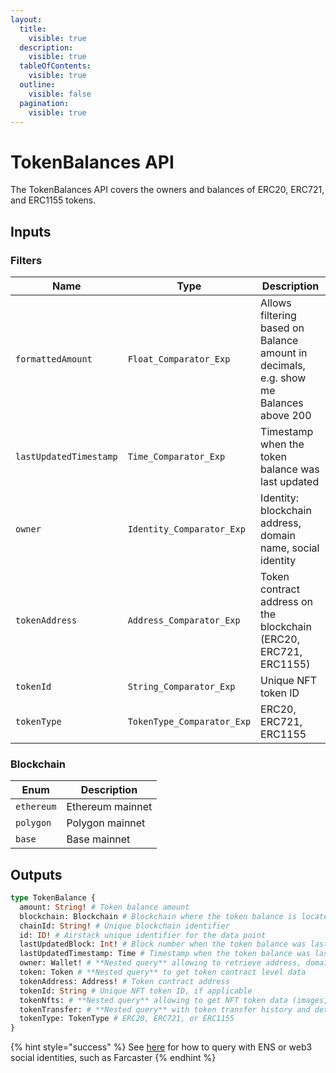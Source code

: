 ```yaml
---
layout:
  title:
    visible: true
  description:
    visible: true
  tableOfContents:
    visible: true
  outline:
    visible: false
  pagination:
    visible: true
---
```


# TokenBalances API

The TokenBalances API covers the owners and balances of ERC20, ERC721, and ERC1155 tokens.

## Inputs

### Filters

| Name                   | Type                       | Description                                                                           |
| ---------------------- | -------------------------- | ------------------------------------------------------------------------------------- |
| `formattedAmount`      | `Float_Comparator_Exp`     | Allows filtering based on Balance amount in decimals, e.g. show me Balances above 200 |
| `lastUpdatedTimestamp` | `Time_Comparator_Exp`      | Timestamp when the token balance was last updated                                     |
| `owner`                | `Identity_Comparator_Exp`  | Identity: blockchain address, domain name, social identity                            |
| `tokenAddress`         | `Address_Comparator_Exp`   | Token contract address on the blockchain (ERC20, ERC721, ERC1155)                     |
| `tokenId`              | `String_Comparator_Exp`    | Unique NFT token ID                                                                   |
| `tokenType`            | `TokenType_Comparator_Exp` | ERC20, ERC721, ERC1155                                                                |

### Blockchain

| Enum       | Description      |
| ---------- | ---------------- |
| `ethereum` | Ethereum mainnet |
| `polygon`  | Polygon mainnet  |
| `base`     | Base mainnet     |

## Outputs

```graphql
type TokenBalance {
  amount: String! # Token balance amount
  blockchain: Blockchain # Blockchain where the token balance is located
  chainId: String! # Unique blockchain identifier
  id: ID! # Airstack unique identifier for the data point
  lastUpdatedBlock: Int! # Block number when the token balance was last updated
  lastUpdatedTimestamp: Time # Timestamp when the token balance was last updated
  owner: Wallet! # **Nested query** allowing to retrieve address, domain names, and social profiles of the owner
  token: Token # **Nested query** to get token contract level data
  tokenAddress: Address! # Token contract address
  tokenId: String # Unique NFT token ID, if applicable
  tokenNfts: # **Nested query** allowing to get NFT token data (images, traits, etc.)
  tokenTransfer: # **Nested query** with token transfer history and details
  tokenType: TokenType # ERC20, ERC721, or ERC1155
}
```

{% hint style="success" %}
See [here](broken-reference/) for how to query with ENS or web3 social identities, such as Farcaster
{% endhint %}
